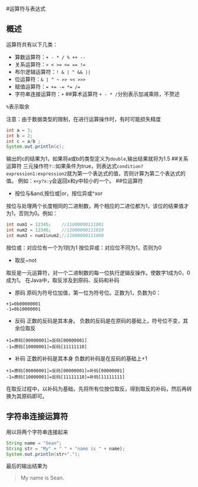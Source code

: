 #运算符与表达式
## 概述
运算符共有以下几类：
* 算数运算符：`+ - * / % ++ --`
* 关系运算符：`> < >= <= == !=`
* 布尔逻辑运算符：`! & | ^ && ||`
* 位运算符：`& | ^ ~ >> << >>>`
* 赋值运算符：`= += -= *= /=`
* 字符串连接运算符：`+`
##算术运算符
`+ - * /`分别表示加减乘除，不赘述 
 
 `%`表示取余
  
  注意：由于数据类型的限制，在进行运算操作时，有时可能损失精度
  ```java
  int a = 3;
  int b = 2;
  int c = a/b ;
  System.out.println(c);
  ```
  输出的c的结果为1，如果将a或b的类型定义为`double`,输出结果就将为1.5
##关系运算符
三元操作符`?:`:如果条件为true，则表达式`condition?expression1:expression2`就为第一个表达式的值，否则计算为第二个表达式的值。
例如：`x<y?x:y`会返回x和y中较小的一个。
##位运算符
- 按位与&and,按位或|or，按位异或^xor

按位与处理两个长度相同的二进制数，两个相应的二进位都为1，该位的结果值才为1，否则为0。例如：
```java
int num1 = 12345;    //11000000111001
int num2 = 12346;    //11000000111010
int mum3 = num1&num2;//11000000111000
```
按位或：对应位有一个为1则为1
按位异或：对应位不同为1，否则为0
- 取反~not

取反是一元运算符，对一个二进制数的每一位执行逻辑反操作。使数字1成为0，0成为1。
在Java中，取反涉及到原码、反码和补码
- 原码
原码为符号位加值，第一位为符号位。正数为1，负数为0：
```
+1=0b00000001
-1=0b10000001
```
- 反码
正数的反码是其本身。
负数的反码是在原码的基础上，符号位不变，其余位取反
```
+1=原码[00000001]=反码[00000001]
-1=原码[10000001]=反码[11111110]
```
- 补码
正数的补码是其本身
负数的补码是在反码的基础上+1
```
+1=原码[00000001]=反码[00000001]=补码[00000001]
-1=原码[10000001]=反码[11111110]=补码[11111111]
```
在取反过程中，以补码为基础，先将所有位按位取反，得到取反的补码，然后再转换为其原码即可。
## 字符串连接运算符
用以将两个字符串连接起来
```java
String name = "Sean";
String str = "My" + " " + "name is " + name);
System.out.println(str+".");
```
最后的输出结果为
> My name is Sean.